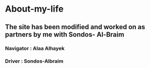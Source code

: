 # About-my-life

## The site has been modified and worked on as partners by me with Sondos- Al-Braim 

### Navigator : Alaa Alhayek
### Driver : Sondos-Albraim
